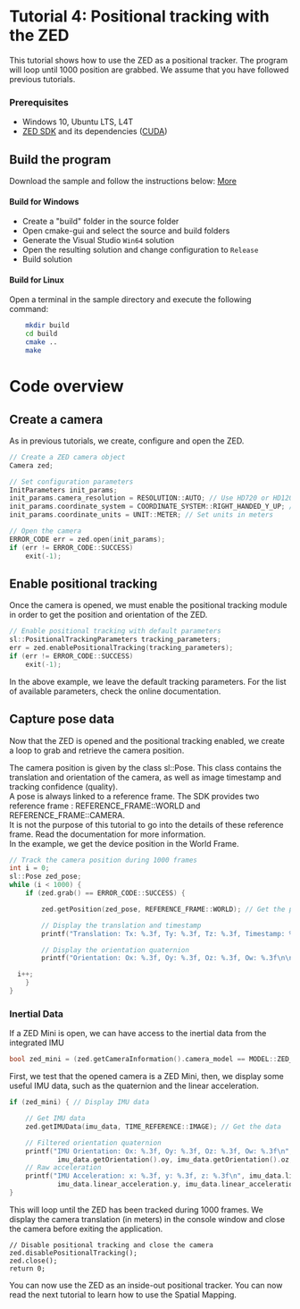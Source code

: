 # Tutorial 4: Positional tracking with the ZED

This tutorial shows how to use the ZED as a positional tracker. The program will loop until 1000 position are grabbed.
We assume that you have followed previous tutorials.

### Prerequisites

- Windows 10, Ubuntu LTS, L4T
- [ZED SDK](https://www.stereolabs.com/developers/) and its dependencies ([CUDA](https://developer.nvidia.com/cuda-downloads))

## Build the program

Download the sample and follow the instructions below: [More](https://www.stereolabs.com/docs/getting-started/application-development/)

#### Build for Windows

- Create a "build" folder in the source folder
- Open cmake-gui and select the source and build folders
- Generate the Visual Studio `Win64` solution
- Open the resulting solution and change configuration to `Release`
- Build solution

#### Build for Linux

Open a terminal in the sample directory and execute the following command:

```bash
    mkdir build
    cd build
    cmake ..
    make
```

# Code overview
## Create a camera

As in previous tutorials, we create, configure and open the ZED. 

```c++
// Create a ZED camera object
Camera zed;

// Set configuration parameters
InitParameters init_params;
init_params.camera_resolution = RESOLUTION::AUTO; // Use HD720 or HD1200 video mode (default fps: 60)
init_params.coordinate_system = COORDINATE_SYSTEM::RIGHT_HANDED_Y_UP; // Use a right-handed Y-up coordinate system
init_params.coordinate_units = UNIT::METER; // Set units in meters

// Open the camera
ERROR_CODE err = zed.open(init_params);
if (err != ERROR_CODE::SUCCESS)
    exit(-1);
```

## Enable positional tracking

Once the camera is opened, we must enable the positional tracking module in order to get the position and orientation of the ZED.

```c++
// Enable positional tracking with default parameters
sl::PositionalTrackingParameters tracking_parameters;
err = zed.enablePositionalTracking(tracking_parameters);
if (err != ERROR_CODE::SUCCESS)
    exit(-1);
```

In the above example, we leave the default tracking parameters. For the list of available parameters, check the online documentation.

## Capture pose data

Now that the ZED is opened and the positional tracking enabled, we create a loop to grab and retrieve the camera position.

The camera position is given by the class sl::Pose. This class contains the translation and orientation of the camera, as well as image timestamp and tracking confidence (quality).<br/>
A pose is always linked to a reference frame. The SDK provides two reference frame : REFERENCE_FRAME::WORLD and REFERENCE_FRAME::CAMERA.<br/> It is not the purpose of this tutorial to go into the details of these reference frame. Read the documentation for more information.<br/>
In the example, we get the device position in the World Frame.

```c++
// Track the camera position during 1000 frames
int i = 0;
sl::Pose zed_pose;
while (i < 1000) {
    if (zed.grab() == ERROR_CODE::SUCCESS) {

        zed.getPosition(zed_pose, REFERENCE_FRAME::WORLD); // Get the pose of the left eye of the camera with reference to the world frame

        // Display the translation and timestamp
        printf("Translation: Tx: %.3f, Ty: %.3f, Tz: %.3f, Timestamp: %llu\n", zed_pose.getTranslation().tx, zed_pose.getTranslation().ty, zed_pose.getTranslation().tz, zed_pose.timestamp);

        // Display the orientation quaternion
        printf("Orientation: Ox: %.3f, Oy: %.3f, Oz: %.3f, Ow: %.3f\n\n", zed_pose.getOrientation().ox, zed_pose.getOrientation().oy, zed_pose.getOrientation().oz, zed_pose.getOrientation().ow);

  i++;
    }
}
```

### Inertial Data

If a ZED Mini is open, we can have access to the inertial data from the integrated IMU

```c++
bool zed_mini = (zed.getCameraInformation().camera_model == MODEL::ZED_M);
```

First, we test that the opened camera is a ZED Mini, then, we display some useful IMU data, such as the quaternion and the linear acceleration.

```c++
if (zed_mini) { // Display IMU data

    // Get IMU data
    zed.getIMUData(imu_data, TIME_REFERENCE::IMAGE); // Get the data

    // Filtered orientation quaternion
    printf("IMU Orientation: Ox: %.3f, Oy: %.3f, Oz: %.3f, Ow: %.3f\n", imu_data.getOrientation().ox,
            imu_data.getOrientation().oy, imu_data.getOrientation().oz, zed_pose.getOrientation().ow);
    // Raw acceleration
    printf("IMU Acceleration: x: %.3f, y: %.3f, z: %.3f\n", imu_data.linear_acceleration.x,
            imu_data.linear_acceleration.y, imu_data.linear_acceleration.z);
}
```

This will loop until the ZED has been tracked during 1000 frames. We display the camera translation (in meters) in the console window and close the camera before exiting the application.

```
// Disable positional tracking and close the camera
zed.disablePositionalTracking();
zed.close();
return 0;
```

You can now use the ZED as an inside-out positional tracker. You can now read the next tutorial to learn how to use the Spatial Mapping.
